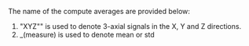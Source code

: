 The name of the compute averages are provided below:

1. "XYZ"" is used to denote 3-axial signals in the X, Y and Z directions.
2.  _(measure) is used to denote mean or std
